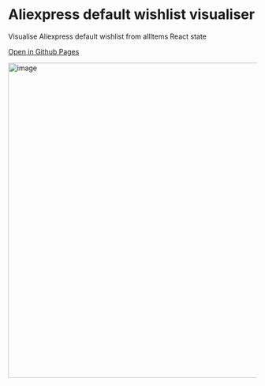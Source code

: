 # Aliexpress default wishlist visualiser
Visualise Aliexpress default wishlist from allItems React state

[Open in Github Pages](https://gadgetmies.github.io/aliexpress_default_wishlist/public/)

<img width="639" alt="image" src="https://github.com/gadgetmies/aliexpress_default_wishlist/assets/71213783/391499df-78fe-40ee-ad80-346f4715a8bb">
